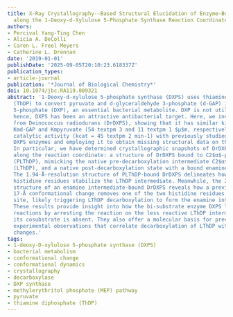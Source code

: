 ```yaml
---
title: X-Ray Crystallography--Based Structural Elucidation of Enzyme-Bound Intermediates
  along the 1-Deoxy-d-Xylulose 5-Phosphate Synthase Reaction Coordinate
authors:
- Percival Yang-Ting Chen
- Alicia A. DeColli
- Caren L. Freel Meyers
- Catherine L. Drennan
date: '2019-01-01'
publishDate: '2025-09-05T20:10:23.618337Z'
publication_types:
- article-journal
publication: '*Journal of Biological Chemistry*'
doi: 10.1074/jbc.RA119.009321
abstract: '1-Deoxy-d-xylulose 5-phosphate synthase (DXPS) uses thiamine diphosphate
  (ThDP) to convert pyruvate and d-glyceraldehyde 3-phosphate (d-GAP) into 1-deoxy-d-xylulose
  5-phosphate (DXP), an essential bacterial metabolite. DXP is not utilized by humans;
  hence, DXPS has been an attractive antibacterial target. Here, we investigate DXPS
  from Deinococcus radiodurans (DrDXPS), showing that it has similar kinetic parameters
  Kmd-GAP and Kmpyruvate (54 textpm 3 and 11 textpm 1 $μ$m, respectively) and comparable
  catalytic activity (kcat = 45 textpm 2 min-1) with previously studied bacterial
  DXPS enzymes and employing it to obtain missing structural data on this enzyme family.
  In particular, we have determined crystallographic snapshots of DrDXPS in two states
  along the reaction coordinate: a structure of DrDXPS bound to C2$α$-phosphonolactylThDP
  (PLThDP), mimicking the native pre-decarboxylation intermediate C2$α$-lactylThDP
  (LThDP), and a native post-decarboxylation state with a bound enamine intermediate.
  The 1.94-Å-resolution structure of PLThDP-bound DrDXPS delineates how two active-site
  histidine residues stabilize the LThDP intermediate. Meanwhile, the 2.40-Å-resolution
  structure of an enamine intermediate-bound DrDXPS reveals how a previously unknown
  17-Å conformational change removes one of the two histidine residues from the active
  site, likely triggering LThDP decarboxylation to form the enamine intermediate.
  These results provide insight into how the bi-substrate enzyme DXPS limits side
  reactions by arresting the reaction on the less reactive LThDP intermediate when
  its cosubstrate is absent. They also offer a molecular basis for previous low-resolution
  experimental observations that correlate decarboxylation of LThDP with protein conformational
  changes.'
tags:
- 1-deoxy-D-xylulose 5-phosphate synthase (DXPS)
- bacterial metabolism
- conformational change
- conformational dynamics
- crystallography
- decarboxylase
- DXP synthase
- methylerythritol phosphate (MEP) pathway
- pyruvate
- thiamine diphosphate (ThDP)
---
```

